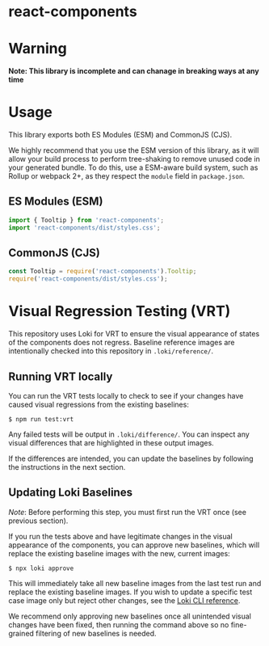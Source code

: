 react-components
================

# Warning

**Note: This library is incomplete and can chanage in breaking ways at any time**

# Usage

This library exports both ES Modules (ESM) and CommonJS (CJS).

We highly recommend that you use the ESM version of this library, as it will allow your build process to perform tree-shaking to remove unused code in your generated bundle. To do this, use a ESM-aware build system, such as Rollup or webpack 2+, as they respect the `module` field in `package.json`.

## ES Modules (ESM)

```js
import { Tooltip } from 'react-components';
import 'react-components/dist/styles.css';
```

## CommonJS (CJS)

```js
const Tooltip = require('react-components').Tooltip;
require('react-components/dist/styles.css');
```

# Visual Regression Testing (VRT)

This repository uses Loki for VRT to ensure the visual appearance of states of the components does not regress. Baseline reference images are intentionally checked into this repository in `.loki/reference/`.

## Running VRT locally

You can run the VRT tests locally to check to see if your changes have caused visual regressions from the existing baselines:

```
$ npm run test:vrt
```

Any failed tests will be output in `.loki/difference/`. You can inspect any visual differences that are highlighted in these output images.

If the differences are intended, you can update the baselines by following the instructions in the next section.

## Updating Loki Baselines

_Note_: Before performing this step, you must first run the VRT once (see previous section).

If you run the tests above and have legitimate changes in the visual appearance of the components, you can approve new baselines, which will replace the existing baseline images with the new, current images:

```
$ npx loki approve
```

This will immediately take all new baseline images from the last test run and replace the existing baseline images. If you wish to update a specific test case image only but reject other changes, see the [Loki CLI reference](https://loki.js.org/command-line-arguments.html).

We recommend only approving new baselines once all unintended visual changes have been fixed, then running the command above so no fine-grained filtering of new baselines is needed.
